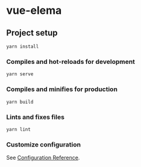 # vue-elema

## Project setup
```
yarn install
```

### Compiles and hot-reloads for development
```
yarn serve
```

### Compiles and minifies for production
```
yarn build
```

### Lints and fixes files
```
yarn lint
```

### Customize configuration
See [Configuration Reference](https://cli.vuejs.org/config/).
<!-- 项目描述 -->
<!-- 1.池项目为外卖Web App(SPA)
2.包括商家,商品,购物车,用户等多个子模块
3.使用vue全家桶+ES6+Webpack等前 端最新最热的技术 
4.采用模块化,组件化,工程化的模式开发 -->
<!-- 技术 -->
<!-- vue vue-router vuex mint-ui vue-lazyload vue-scroller better-scroll swipe moment -->
<!-- 1.使用vue-scroller实现页面滑动效果 -->
<!-- 2.学会使用mockjs模拟后台数据接口 -->
<!-- vue-router的理解和使用 -->
   <!-- $router:路由器对象,包含一些操作路由的功能函数,来实现编程式导航(跳转路由) -->
   <!-- $route:当前路由对象,一些当前路由信息数据的容器,path/meta/query/params -->
   